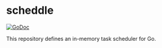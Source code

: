 # scheddle

[![GoDoc](https://img.shields.io/static/v1?label=godoc&message=reference&color=orange)](https://pkg.go.dev/github.com/creachadair/scheddle)
<!-- [![CI](https://github.com/creachadair/gocache/actions/workflows/go-presubmit.yml/badge.svg?event=push&branch=main)](https://github.com/creachadair/gocache/actions/workflows/go-presubmit.yml) -->

This repository defines an in-memory task scheduler for Go.
